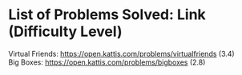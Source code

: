 # List of Problems Solved: Link (Difficulty Level)
Virtual Friends: https://open.kattis.com/problems/virtualfriends (3.4) <br />
Big Boxes: https://open.kattis.com/problems/bigboxes (2.8) <br />
